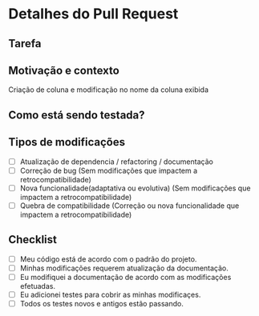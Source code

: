 # Detalhes do Pull Request

## Tarefa
<!--- Texto descritivo da tarefa -->
<!--- Todos os pull requests devem estar referenciando alguma tarefa aberta na planilha. -->
<!--- Caso não esteja, crie. -->

## Motivação e contexto
Criação de coluna e modificação no nome da coluna exibida
<!--- Por que essa modificação é necessária? Qual problema ela resolve? -->

## Como está sendo testada?
<!--- Por favor descreva em detalhes como você está testando suas modificaçes. -->
<!--- Inclua detalhes do ambiente que você está testando e dos testes que você está executando para ver -->
<!--- suas modificaçes afetam outras áreas do código, etc. -->

## Tipos de modificações

<!--- Quais os tipos de modificações estão includas no seu código? Coloque um `x` em todas as opções que se aplicam. -->

- [ ] Atualização de dependencia / refactoring / documentação
- [ ] Correção de bug (Sem modificações que impactem a retrocompatibilidade)
- [ ] Nova funcionalidade(adaptativa ou evolutiva) (Sem modificações que impactem a retrocompatibilidade)
- [ ] Quebra de compatibilidade (Correção ou nova funcionalidade que impactem a retrocompatibilidade)

## Checklist

<!--- Coloque um `x`em todas as opções aplicáveis. -->
<!--- Se você estiver com alguma dúvida sobre qualquer uma das opções, não exite em perguntar. Estamos aqui para ajudar!-->

- [ ] Meu código está de acordo com o padrão do projeto.
- [ ] Minhas modificações requerem atualização da documentação.
- [ ] Eu modifiquei a documentação de acordo com as modificações efetuadas.
- [ ] Eu adicionei testes para cobrir as minhas modificaçes.
- [ ] Todos os testes novos e antigos estão passando.
